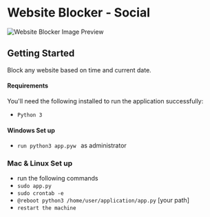 # Website Blocker - Social


![Website Blocker Image Preview](https://image.freepik.com/free-psd/unicolor-desktop-screen-mockup_157104-636.jpg)

## Getting Started

Block any website based on time and current date.


#### Requirements

You'll need the following installed to run the application successfully:
* `Python 3`


#### Windows Set up

* `run python3 app.pyw ` as administrator

### Mac & Linux Set up
* run the following commands
* `sudo app.py`
* `sudo crontab -e`
* `@reboot python3 /home/user/application/app.py` [your path]
* `restart the machine`
